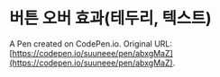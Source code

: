 # 버튼 오버 효과(테두리, 텍스트)

A Pen created on CodePen.io. Original URL: [https://codepen.io/suuneee/pen/abxgMaZ](https://codepen.io/suuneee/pen/abxgMaZ).


